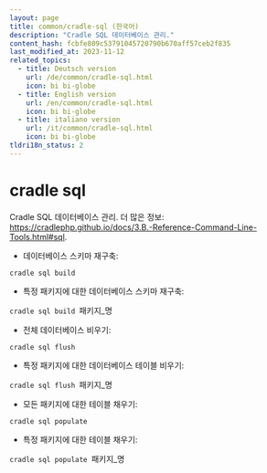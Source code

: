 ```yaml
---
layout: page
title: common/cradle-sql (한국어)
description: "Cradle SQL 데이터베이스 관리."
content_hash: fcbfe809c53791045720790b670aff57ceb2f835
last_modified_at: 2023-11-12
related_topics:
  - title: Deutsch version
    url: /de/common/cradle-sql.html
    icon: bi bi-globe
  - title: English version
    url: /en/common/cradle-sql.html
    icon: bi bi-globe
  - title: italiano version
    url: /it/common/cradle-sql.html
    icon: bi bi-globe
tldri18n_status: 2
---
```

# cradle sql

Cradle SQL 데이터베이스 관리.
더 많은 정보: <https://cradlephp.github.io/docs/3.B.-Reference-Command-Line-Tools.html#sql>.

- 데이터베이스 스키마 재구축:

`cradle sql build`

- 특정 패키지에 대한 데이터베이스 스키마 재구축:

`cradle sql build `<span class="tldr-var badge badge-pill bg-dark-lm bg-white-dm text-white-lm text-dark-dm font-weight-bold">패키지_명</span>

- 전체 데이터베이스 비우기:

`cradle sql flush`

- 특정 패키지에 대한 데이터베이스 테이블 비우기:

`cradle sql flush `<span class="tldr-var badge badge-pill bg-dark-lm bg-white-dm text-white-lm text-dark-dm font-weight-bold">패키지_명</span>

- 모든 패키지에 대한 테이블 채우기:

`cradle sql populate`

- 특정 패키지에 대한 테이블 채우기:

`cradle sql populate `<span class="tldr-var badge badge-pill bg-dark-lm bg-white-dm text-white-lm text-dark-dm font-weight-bold">패키지_명</span>
